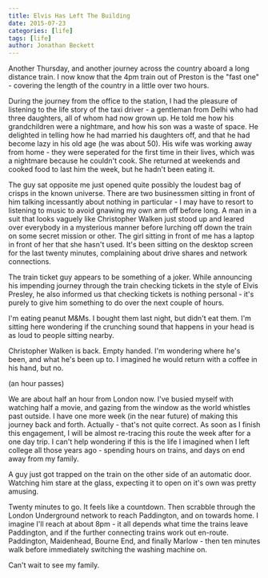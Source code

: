 ```yaml
---
title: Elvis Has Left The Building
date: 2015-07-23
categories: [life]
tags: [life]
author: Jonathan Beckett
---
```


Another Thursday, and another journey across the country aboard a long distance train. I now know that the 4pm train out of Preston is the "fast one" - covering the length of the country in a little over two hours.

During the journey from the office to the station, I had the pleasure of listening to the life story of the taxi driver - a gentleman from Delhi who had three daughters, all of whom had now grown up. He told me how his grandchildren were a nightmare, and how his son was a waste of space. He delighted in telling how he had married his daughters off, and that he had become lazy in his old age (he was about 50). His wife was working away from home - they were seperated for the first time in their lives, which was a nightmare because he couldn't cook. She returned at weekends and cooked food to last him the week, but he hadn't been eating it.

The guy sat opposite me just opened quite possibly the loudest bag of crisps in the known universe. There are two businessmen sitting in front of him talking incessantly about nothing in particular - I may have to resort to listening to music to avoid gnawing my own arm off before long. A man in a suit that looks vaguely like Christopher Walken just stood up and leared over everybody in a mysterious manner before lurching off down the train on some secret mission or other. The girl sitting in front of me has a laptop in front of her that she hasn't used. It's been sitting on the desktop screen for the last twenty minutes, complaining about drive shares and network connections.

The train ticket guy appears to be something of a joker. While announcing his impending journey through the train checking tickets in the style of Elvis Presley, he also informed us that checking tickets is nothing personal - it's purely to give him something to do over the next couple of hours.

I'm eating peanut M&Ms. I bought them last night, but didn't eat them. I'm sitting here wondering if the crunching sound that happens in your head is as loud to people sitting nearby.

Christopher Walken is back. Empty handed. I'm wondering where he's been, and what he's been up to. I imagined he would return with a coffee in his hand, but no.

(an hour passes)

We are about half an hour from London now. I've busied myself with watching half a movie, and gazing from the window as the world whistles past outside. I have one more week (in the near future) of making this journey back and forth. Actually - that's not quite correct. As soon as I finish this engagement, I will be almost re-tracing this route the week after for a one day trip. I can't help wondering if this is the life I imagined when I left college all those years ago - spending hours on trains, and days on end away from my family.

A guy just got trapped on the train on the other side of an automatic door. Watching him stare at the glass, expecting it to open on it's own was pretty amusing.

Twenty minutes to go. It feels like a countdown. Then scrabble through the London Underground network to reach Paddington, and on towards home. I imagine I'll reach at about 8pm - it all depends what time the trains leave Paddington, and if the further connecting trains work out en-route. Paddington, Maidenhead, Bourne End, and finally Marlow - then ten minutes walk before immediately switching the washing machine on.

Can't wait to see my family.
